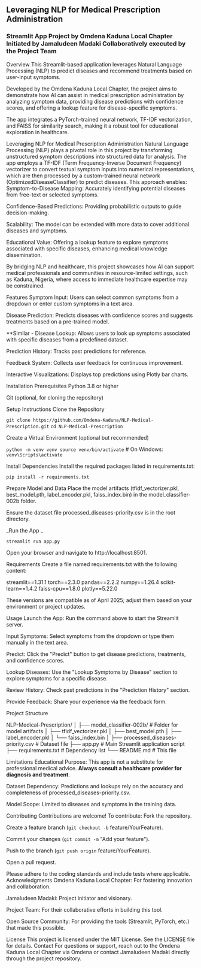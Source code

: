 ## Leveraging NLP for Medical Prescription Administration
### Streamlit App Project by Omdena Kaduna Local Chapter Initiated by Jamaludeen Madaki Collaboratively executed by the Project Team

Overview This Streamlit-based application leverages Natural Language Processing (NLP) to predict diseases and recommend treatments based on user-input symptoms.

Developed by the Omdena Kaduna Local Chapter, the project aims to demonstrate how AI can assist in medical prescription administration by analyzing symptom data, providing disease predictions with confidence scores, and offering a lookup feature for disease-specific symptoms. 

The app integrates a PyTorch-trained neural network, TF-IDF vectorization, and FAISS for similarity search, making it a robust tool for educational exploration in healthcare.

Leveraging NLP for Medical Prescription Administration Natural Language Processing (NLP) plays a pivotal role in this project by transforming unstructured symptom descriptions into structured data for analysis. 
The app employs a TF-IDF (Term Frequency-Inverse Document Frequency) vectorizer to convert textual symptom inputs into numerical representations, which are then processed by a custom-trained neural network (OptimizedDiseaseClassifier) to predict diseases. 
This approach enables: Symptom-to-Disease Mapping: Accurately identifying potential diseases from free-text or selected symptoms.

Confidence-Based Predictions: Providing probabilistic outputs to guide decision-making.

Scalability: The model can be extended with more data to cover additional diseases and symptoms.

Educational Value: Offering a lookup feature to explore symptoms associated with specific diseases, enhancing medical knowledge dissemination.

By bridging NLP and healthcare, this project showcases how AI can support medical professionals and communities in resource-limited settings, such as Kaduna, Nigeria, where access to immediate healthcare expertise may be constrained.

Features Symptom Input: Users can select common symptoms from a dropdown or enter custom symptoms in a text area.

Disease Prediction: Predicts diseases with confidence scores and suggests treatments based on a pre-trained model.

**Similar - Disease Lookup: Allows users to look up symptoms associated with specific diseases from a predefined dataset.

Prediction History: Tracks past predictions for reference.

Feedback System: Collects user feedback for continuous improvement.

Interactive Visualizations: Displays top predictions using Plotly bar charts.

Installation Prerequisites Python 3.8 or higher

Git (optional, for cloning the repository)

Setup Instructions Clone the Repository

`git clone https://github.com/Omdena-Kaduna/NLP-Medical-Prescription.git` 
`cd NLP-Medical-Prescription`

Create a Virtual Environment (optional but recommended)

`python -m venv venv source venv/bin/activate`  # On Windows: `venv\Scripts\activate`

Install Dependencies Install the required packages listed in requirements.txt:

`pip install -r requirements.txt`

Prepare Model and Data
Place the model artifacts (tfidf_vectorizer.pkl, best_model.pth, label_encoder.pkl, faiss_index.bin) in the model_classifier-002b folder.

Ensure the dataset file processed_diseases-priority.csv is in the root directory.

_Run the App _

`streamlit run app.py`

Open your browser and navigate to http://localhost:8501.

Requirements Create a file named requirements.txt with the following content:

streamlit==1.31.1 torch==2.3.0 pandas==2.2.2 numpy==1.26.4 scikit-learn==1.4.2 faiss-cpu==1.8.0 plotly==5.22.0

These versions are compatible as of April 2025; adjust them based on your environment or project updates. 

Usage Launch the App: Run the command above to start the Streamlit server.

Input Symptoms: Select symptoms from the dropdown or type them manually in the text area.

Predict: Click the "Predict" button to get disease predictions, treatments, and confidence scores.

Lookup Diseases: Use the "Lookup Symptoms by Disease" section to explore symptoms for a specific disease.

Review History: Check past predictions in the "Prediction History" section.

Provide Feedback: Share your experience via the feedback form.

Project Structure

NLP-Medical-Prescription/ │ ├── model_classifier-002b/ # Folder for model artifacts │ ├── tfidf_vectorizer.pkl │ ├── best_model.pth │ ├── label_encoder.pkl │ └── faiss_index.bin │ ├── processed_diseases-priority.csv # Dataset file ├── app.py # Main Streamlit application script ├── requirements.txt # Dependency list └── README.md # This file

Limitations Educational Purpose: This app is not a substitute for professional medical advice. 
**Always consult a healthcare provider for diagnosis and treatment**.

Dataset Dependency: Predictions and lookups rely on the accuracy and completeness of processed_diseases-priority.csv.

Model Scope: Limited to diseases and symptoms in the training data.

Contributing Contributions are welcome! To contribute: Fork the repository.

Create a feature branch (`git checkout -b` feature/YourFeature).

Commit your changes (`git commit -m` "Add your feature").

Push to the branch (`git push origin` feature/YourFeature).

Open a pull request.

Please adhere to the coding standards and include tests where applicable. 
Acknowledgments Omdena Kaduna Local Chapter: For fostering innovation and collaboration.

Jamaludeen Madaki: Project initiator and visionary.

Project Team: For their collaborative efforts in building this tool.

Open Source Community: For providing the tools (Streamlit, PyTorch, etc.) that made this possible.

License This project is licensed under the MIT License. See the LICENSE file for details. 
Contact For questions or support, reach out to the Omdena Kaduna Local Chapter via Omdena or contact Jamaludeen Madaki directly through the project repository.

